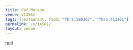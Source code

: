 ```yaml
---
title: Caf Murano
venue: v14561
tags: [restaurant, food, "fhrs:580307", "fhrs:413101"]
permalink: /v/14561/
layout: venue
---
```

null